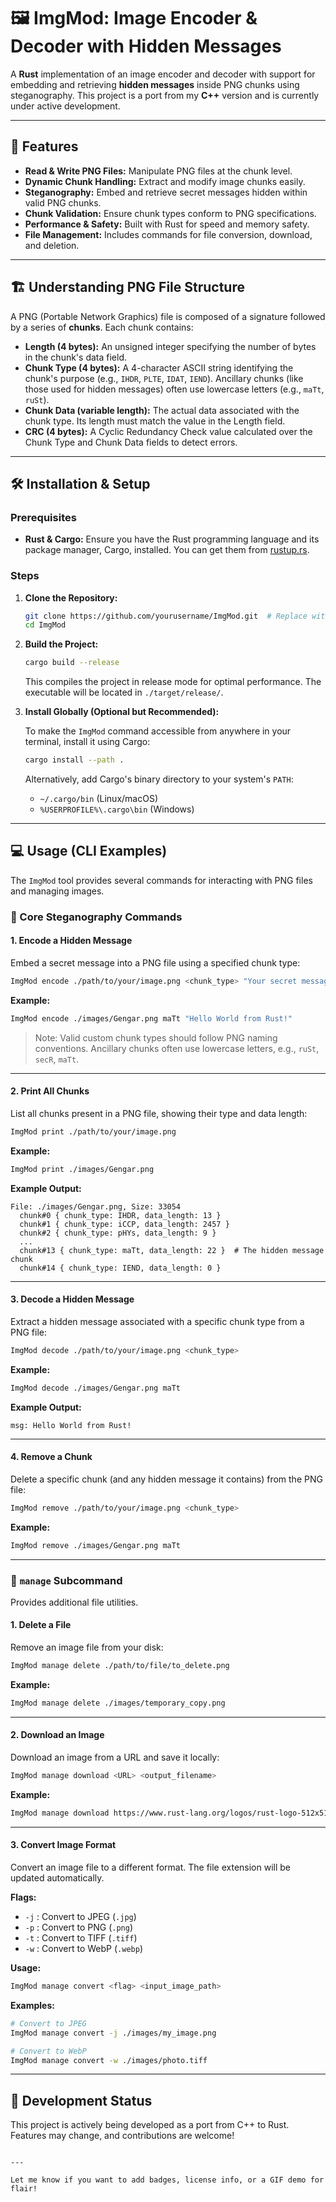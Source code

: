 
# 🖼️ ImgMod: Image Encoder & Decoder with Hidden Messages

A **Rust** implementation of an image encoder and decoder with support for embedding and retrieving **hidden messages** inside PNG chunks using steganography. This project is a port from my **C++** version and is currently under active development.

---

## 🚀 Features

- **Read & Write PNG Files:** Manipulate PNG files at the chunk level.  
- **Dynamic Chunk Handling:** Extract and modify image chunks easily.  
- **Steganography:** Embed and retrieve secret messages hidden within valid PNG chunks.  
- **Chunk Validation:** Ensure chunk types conform to PNG specifications.  
- **Performance & Safety:** Built with Rust for speed and memory safety.  
- **File Management:** Includes commands for file conversion, download, and deletion.

---

## 🏗️ Understanding PNG File Structure

A PNG (Portable Network Graphics) file is composed of a signature followed by a series of **chunks**. Each chunk contains:

- **Length (4 bytes):** An unsigned integer specifying the number of bytes in the chunk's data field.  
- **Chunk Type (4 bytes):** A 4-character ASCII string identifying the chunk's purpose (e.g., `IHDR`, `PLTE`, `IDAT`, `IEND`). Ancillary chunks (like those used for hidden messages) often use lowercase letters (e.g., `maTt`, `ruSt`).  
- **Chunk Data (variable length):** The actual data associated with the chunk type. Its length must match the value in the Length field.  
- **CRC (4 bytes):** A Cyclic Redundancy Check value calculated over the Chunk Type and Chunk Data fields to detect errors.

---

## 🛠️ Installation & Setup

### Prerequisites

- **Rust & Cargo:** Ensure you have the Rust programming language and its package manager, Cargo, installed. You can get them from [rustup.rs](https://rustup.rs/).

### Steps

1. **Clone the Repository:**

    ```sh
    git clone https://github.com/yourusername/ImgMod.git  # Replace with your actual repo URL
    cd ImgMod
    ```

2. **Build the Project:**

    ```sh
    cargo build --release
    ```

    This compiles the project in release mode for optimal performance. The executable will be located in `./target/release/`.

3. **Install Globally (Optional but Recommended):**

    To make the `ImgMod` command accessible from anywhere in your terminal, install it using Cargo:

    ```sh
    cargo install --path .
    ```

    Alternatively, add Cargo's binary directory to your system's `PATH`:

    - `~/.cargo/bin` (Linux/macOS)  
    - `%USERPROFILE%\.cargo\bin` (Windows)

---

## 💻 Usage (CLI Examples)

The `ImgMod` tool provides several commands for interacting with PNG files and managing images.

### 🔐 Core Steganography Commands

#### 1. Encode a Hidden Message

Embed a secret message into a PNG file using a specified chunk type:

```sh
ImgMod encode ./path/to/your/image.png <chunk_type> "Your secret message here"
```

**Example:**

```sh
ImgMod encode ./images/Gengar.png maTt "Hello World from Rust!"
```

> Note: Valid custom chunk types should follow PNG naming conventions. Ancillary chunks often use lowercase letters, e.g., `ruSt`, `secR`, `maTt`.

---

#### 2. Print All Chunks

List all chunks present in a PNG file, showing their type and data length:

```sh
ImgMod print ./path/to/your/image.png
```

**Example:**

```sh
ImgMod print ./images/Gengar.png
```

**Example Output:**

```
File: ./images/Gengar.png, Size: 33054
  chunk#0 { chunk_type: IHDR, data_length: 13 }
  chunk#1 { chunk_type: iCCP, data_length: 2457 }
  chunk#2 { chunk_type: pHYs, data_length: 9 }
  ...
  chunk#13 { chunk_type: maTt, data_length: 22 }  # The hidden message chunk
  chunk#14 { chunk_type: IEND, data_length: 0 }
```

---

#### 3. Decode a Hidden Message

Extract a hidden message associated with a specific chunk type from a PNG file:

```sh
ImgMod decode ./path/to/your/image.png <chunk_type>
```

**Example:**

```sh
ImgMod decode ./images/Gengar.png maTt
```

**Example Output:**

```
msg: Hello World from Rust!
```

---

#### 4. Remove a Chunk

Delete a specific chunk (and any hidden message it contains) from the PNG file:

```sh
ImgMod remove ./path/to/your/image.png <chunk_type>
```

**Example:**

```sh
ImgMod remove ./images/Gengar.png maTt
```

---

### 🧰 `manage` Subcommand

Provides additional file utilities.

#### 1. Delete a File

Remove an image file from your disk:

```sh
ImgMod manage delete ./path/to/file/to_delete.png
```

**Example:**

```sh
ImgMod manage delete ./images/temporary_copy.png
```

---

#### 2. Download an Image

Download an image from a URL and save it locally:

```sh
ImgMod manage download <URL> <output_filename>
```

**Example:**

```sh
ImgMod manage download https://www.rust-lang.org/logos/rust-logo-512x512.png rust_logo.png
```

---

#### 3. Convert Image Format

Convert an image file to a different format. The file extension will be updated automatically.

**Flags:**

- `-j` : Convert to JPEG (`.jpg`)
- `-p` : Convert to PNG (`.png`)
- `-t` : Convert to TIFF (`.tiff`)
- `-w` : Convert to WebP (`.webp`)

**Usage:**

```sh
ImgMod manage convert <flag> <input_image_path>
```

**Examples:**

```sh
# Convert to JPEG
ImgMod manage convert -j ./images/my_image.png

# Convert to WebP
ImgMod manage convert -w ./images/photo.tiff
```

---

## 🚧 Development Status

This project is actively being developed as a port from C++ to Rust. Features may change, and contributions are welcome!
```

---

Let me know if you want to add badges, license info, or a GIF demo for flair!
